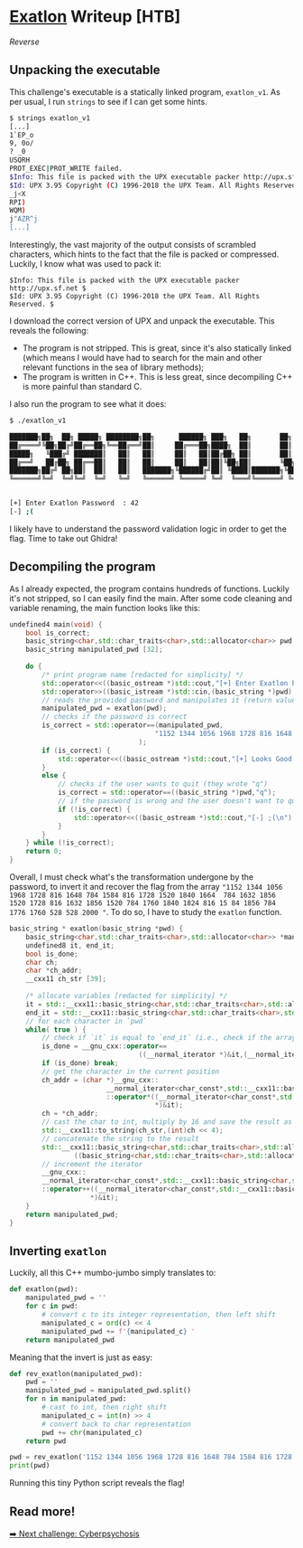 # [Exatlon](https://app.hackthebox.com/challenges/Exatlon) Writeup [HTB]
_Reverse_

## Unpacking the executable
This challenge's executable is a statically linked program, `exatlon_v1`. As per usual, I run `strings` to see if I can get some hints.
```sh
$ strings exatlon_v1
[...]
1`EP_o
9, 0o/
? _0
USQRH
PROT_EXEC|PROT_WRITE failed.
$Info: This file is packed with the UPX executable packer http://upx.sf.net $
$Id: UPX 3.95 Copyright (C) 1996-2018 the UPX Team. All Rights Reserved. $
_j<X
RPI)
WQM)
j"AZR^j
[...]
```
Interestingly, the vast majority of the output consists of scrambled characters, which hints to the fact that the file is packed or compressed. Luckily, I know what was used to pack it:
```
$Info: This file is packed with the UPX executable packer http://upx.sf.net $
$Id: UPX 3.95 Copyright (C) 1996-2018 the UPX Team. All Rights Reserved. $
```
I download the correct version of UPX and unpack the executable. This reveals the following:
- The program is not stripped. This is great, since it's also statically linked (which means I would have had to search for the main and other relevant functions in the sea of library methods);
- The program is written in C++. This is less great, since decompiling C++ is more painful than standard C.

I also run the program to see what it does:
```sh
$ ./exatlon_v1 

███████╗██╗  ██╗ █████╗ ████████╗██╗      ██████╗ ███╗   ██╗       ██╗   ██╗ ██╗
██╔════╝╚██╗██╔╝██╔══██╗╚══██╔══╝██║     ██╔═══██╗████╗  ██║       ██║   ██║███║
█████╗   ╚███╔╝ ███████║   ██║   ██║     ██║   ██║██╔██╗ ██║       ██║   ██║╚██║
██╔══╝   ██╔██╗ ██╔══██║   ██║   ██║     ██║   ██║██║╚██╗██║       ╚██╗ ██╔╝ ██║
███████╗██╔╝ ██╗██║  ██║   ██║   ███████╗╚██████╔╝██║ ╚████║███████╗╚████╔╝  ██║
╚══════╝╚═╝  ╚═╝╚═╝  ╚═╝   ╚═╝   ╚══════╝ ╚═════╝ ╚═╝  ╚═══╝╚══════╝ ╚═══╝   ╚═╝


[+] Enter Exatlon Password  : 42
[-] ;(
```
I likely have to understand the password validation logic in order to get the flag.
Time to take out Ghidra!

## Decompiling the program
As I already expected, the program contains hundreds of functions. Luckily it's not stripped, so I can easily find the main. After some code cleaning and variable renaming, the main function looks like this:
```cpp
undefined4 main(void) {
    bool is_correct;
    basic_string<char,std::char_traits<char>,std::allocator<char>> pwd [32];
    basic_string manipulated_pwd [32];
    
    do {
        /* print program name [redacted for simplicity] */
        std::operator<<((basic_ostream *)std::cout,"[+] Enter Exatlon Password  : ");
        std::operator>>((basic_istream *)std::cin,(basic_string *)pwd);
        // reads the provided password and manipulates it (return value in `manupulated_pwd`)
        manipulated_pwd = exatlon(pwd);
        // checks if the password is correct
        is_correct = std::operator==(manipulated_pwd,
                                    "1152 1344 1056 1968 1728 816 1648 784 1584 816 1728 1520 1840 1664  784 1632 1856 1520 1728 816 1632 1856 1520 784 1760 1840 1824 816 15 84 1856 784 1776 1760 528 528 2000 "
                                );
        if (is_correct) {
            std::operator<<((basic_ostream *)std::cout,"[+] Looks Good ^_^ \n\n\n");
        }
        else {
            // checks if the user wants to quit (they wrote "q")
            is_correct = std::operator==((basic_string *)pwd,"q");
            // if the password is wrong and the user doesn't want to quit, print sad emoticon :c
            if (!is_correct) {
                std::operator<<((basic_ostream *)std::cout,"[-] ;(\n");
            }
        }
    } while (!is_correct);
    return 0;
}
```

Overall, I must check what's the transformation undergone by the password, to invert it and recover the flag from the array `"1152 1344 1056 1968 1728 816 1648 784 1584 816 1728 1520 1840 1664  784 1632 1856 1520 1728 816 1632 1856 1520 784 1760 1840 1824 816 15 84 1856 784 1776 1760 528 528 2000 "`. To do so, I have to study the `exatlon` function.

```cpp
basic_string * exatlon(basic_string *pwd) {
    basic_string<char,std::char_traits<char>,std::allocator<char>> *manipulated_pwd;
    undefined8 it, end_it;
    bool is_done;
    char ch;
    char *ch_addr;
    __cxx11 ch_str [39];
    
    /* allocate variables [redacted for simplicity] */
    it = std::__cxx11::basic_string<char,std::char_traits<char>,std::allocator<char>>::begin(pwd);
    end_it = std::__cxx11::basic_string<char,std::char_traits<char>,std::allocator<char>>::end(pwd);
    // for each character in `pwd`
    while( true ) {
        // check if `it` is equal to `end_it` (i.e., check if the array is finished)
        is_done = __gnu_cxx::operator==
                                ((__normal_iterator *)&it,(__normal_iterator *)&end_it);
        if (is_done) break;
        // get the character in the current position
        ch_addr = (char *)__gnu_cxx::
                        __normal_iterator<char_const*,std::__cxx11::basic_string<char,std::char_traits< char>,std::allocator<char>>>
                        ::operator*((__normal_iterator<char_const*,std::__cxx11::basic_string<char,std: :char_traits<char>,std::allocator<char>>>
                                    *)&it);
        ch = *ch_addr;
        // cast the char to int, multiply by 16 and save the result as a string
        std::__cxx11::to_string(ch_str,(int)ch << 4);
        // concatenate the string to the result
        std::__cxx11::basic_string<char,std::char_traits<char>,std::allocator<char>>::operator+=
                ((basic_string<char,std::char_traits<char>,std::allocator<char>> *)manipulated_pwd,ch_str);
        // increment the iterator
        __gnu_cxx::
        __normal_iterator<char_const*,std::__cxx11::basic_string<char,std::char_traits<char>,std::alloca tor<char>>>
        ::operator++((__normal_iterator<char_const*,std::__cxx11::basic_string<char,std::char_traits<cha r>,std::allocator<char>>>
                    *)&it);
    }
    return manipulated_pwd;
}
```
## Inverting `exatlon`
Luckily, all this C++ mumbo-jumbo simply translates to:
```py
def exatlon(pwd):
    manipulated_pwd = ''
    for c in pwd:
        # convert c to its integer representation, then left shift
        manipulated_c = ord(c) << 4
        manipulated_pwd += f'{manipulated_c} '
    return manipulated_pwd
```
Meaning that the invert is just as easy:
```py
def rev_exatlon(manipulated_pwd):
    pwd = ''
    manipulated_pwd = manipulated_pwd.split()
    for n in manipulated_pwd:
        # cast to int, then right shift
        manipulated_c = int(n) >> 4
        # convert back to char representation
        pwd += chr(manipulated_c)
    return pwd

pwd = rev_exatlon('1152 1344 1056 1968 1728 816 1648 784 1584 816 1728 1520 1840 1664  784 1632 1856 1520 1728 816 1632 1856 1520 784 1760 1840 1824 816 15 84 1856 784 1776 1760 528 528 2000')
print(pwd)
```
Running this tiny Python script reveals the flag!

## Read more!
[➡️ Next challenge: Cyberpsychosis](./cyberpsychosis.md)